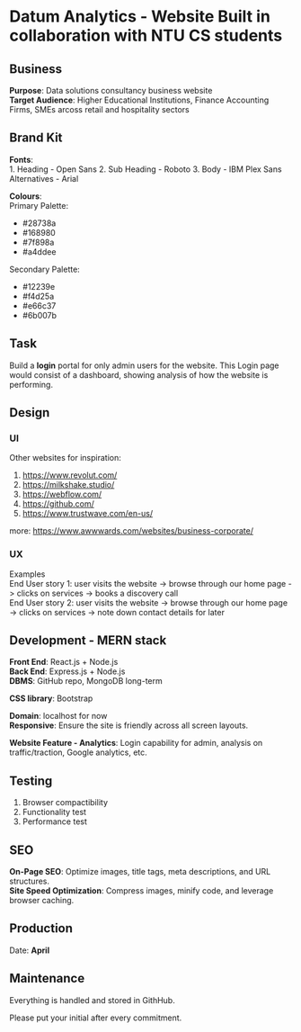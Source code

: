 # Datum Analytics - Website Built in collaboration with NTU CS students

## Business

**Purpose**: Data solutions consultancy business website <br>
**Target Audience**: Higher Educational Institutions, Finance Accounting Firms, SMEs arcoss retail and hospitality sectors

## Brand Kit

**Fonts**:<br>
    1. Heading - Open Sans
    2. Sub Heading - Roboto
    3. Body - IBM Plex Sans
    Alternatives - Arial

**Colours**:<br>
Primary Palette:<br>
- #28738a
- #168980
- #7f898a
- #a4ddee

Secondary Palette:<br>
- #12239e
- #f4d25a
- #e66c37
- #6b007b

## Task

Build a **login** portal for only admin users for the website. This Login page would consist of a dashboard, showing analysis of how the website is performing.

## Design

### UI
Other websites for inspiration:

1. https://www.revolut.com/
2. https://milkshake.studio/
3. https://webflow.com/
4. https://github.com/
5. https://www.trustwave.com/en-us/

more: https://www.awwwards.com/websites/business-corporate/

### UX

Examples <br>
End User story 1: user visits the website -> browse through our home page -> clicks on services -> books a discovery call <br>
End User story 2: user visits the website -> browse through our home page -> clicks on services -> note down contact details for later

## Development - MERN stack

**Front End**: React.js + Node.js <br>
**Back End**: Express.js + Node.js <br>
**DBMS**: GitHub repo, MongoDB long-term

**CSS library**: Bootstrap

**Domain**: localhost for now <br>
**Responsive**: Ensure the site is friendly across all screen layouts.

**Website Feature - Analytics**: Login capability for admin, analysis on traffic/traction, Google analytics, etc.

## Testing

1. Browser compactibility
2. Functionality test
3. Performance test

## SEO

**On-Page SEO**: Optimize images, title tags, meta descriptions, and URL structures. <br>
**Site Speed Optimization**: Compress images, minify code, and leverage browser caching.

## Production

Date: **April**

## Maintenance

Everything is handled and stored in GithHub.

Please put your initial after every commitment.
